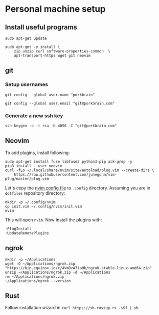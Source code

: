 # Personal machine setup

## Install useful programs

```
sudo apt-get update

sudo apt-get -y install \
    zip unzip curl software-properties-common  \
    apt-transport-https wget git neovim
```

## git

### Setup usernames

`git config --global user.name "porkbrain"`

`git config --global user.email "git@porkbrain.com"`

### Generate a new ssh key

`ssh-keygen -o -t rsa -b 4096 -C "git@porkbrain.com"`

## Neovim

To add plugins, install following:

```
sudo apt-get install fuse libfuse2 python3-pip ack-grep -y
pip3 install --user neovim
curl -fLo ~/.local/share/nvim/site/autoload/plug.vim --create-dirs \
    https://raw.githubusercontent.com/junegunn/vim-plug/master/plug.vim
```

Let's copy the [nvim config file](init.vim) to `.config` directory. Assuming
you are in `dotfiles` repository directory:

```
mkdir -p ~/.config/nvim
cp init.vim ~/.config/nvim/init.vim
nvim
```

This will open `nvim`. Now install the plugins with:

```
:PlugInstall
:UpdateRemotePlugins
```

## ngrok

```
mkdir -p ~/Applications
wget -O ~/Applications/ngrok.zip "https://bin.equinox.io/c/4VmDzA7iaHb/ngrok-stable-linux-amd64.zip"
unzip ~/Applications/ngrok.zip -d ~/Applications
rm ~/Applications/ngrok.zip
~/Applications/ngrok --version
```

## Rust

Follow installation wizard in `curl https://sh.rustup.rs -sSf | sh`.
